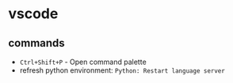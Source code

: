 # vscode

## commands

* `Ctrl+Shift+P` - Open command palette
* refresh python environment: `Python: Restart language server`
